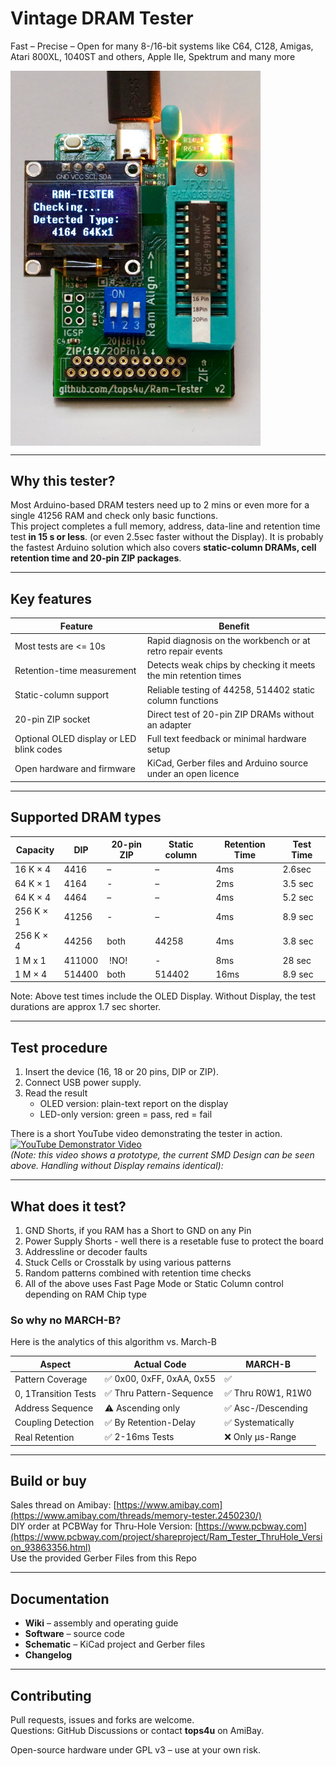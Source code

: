 # Vintage DRAM Tester  
Fast – Precise – Open for many 8-/16-bit systems like C64, C128, Amigas, Atari 800XL, 1040ST and others, Apple IIe, Spektrum and many more

<img src="https://raw.githubusercontent.com/tops4u/Ram-Tester/refs/heads/main/Media/Tester.jpeg" width="400px" align="center"/><br/>

---

## Why this tester?

Most Arduino-based DRAM testers need up to 2 mins or even more for a single 41256 RAM and check only basic functions.  
This project completes a full memory, address, data-line and retention time test **in 15 s or less**. (or even 2.5sec faster without the Display).
It is probably the fastest Arduino solution which also covers **static-column DRAMs, cell retention time and 20-pin ZIP packages**.

---

## Key features

| Feature | Benefit |
|---------|---------|
| Most tests are <= 10s | Rapid diagnosis on the workbench or at retro repair events |
| Retention-time measurement | Detects weak chips by checking it meets the min retention times |
| Static-column support | Reliable testing of 44258, 514402 static column functions|
| 20-pin ZIP socket | Direct test of 20-pin ZIP DRAMs without an adapter |
| Optional OLED display or LED blink codes | Full text feedback or minimal hardware setup |
| Open hardware and firmware | KiCad, Gerber files and Arduino source under an open licence |

---

## Supported DRAM types 

| Capacity | DIP | 20-pin ZIP | Static column | Retention Time | Test Time |
|----------|-----|-----------|---------------|----------------|-----------|
| 16 K × 4 | 4416 | – | – | 4ms | 2.6sec |
| 64 K × 1 | 4164 | - | – | 2ms | 3.5 sec |
| 64 K × 4 | 4464 | – | – | 4ms | 5.2 sec |
| 256 K × 1 | 41256 | - | – | 4ms | 8.9 sec |
| 256 K × 4 | 44256 | both | 44258 | 4ms | 3.8 sec|
| 1 M x 1 | 411000 | !NO! | - | 8ms | 28 sec |
| 1 M × 4 | 514400 | both | 514402 | 16ms | 8.9 sec |

Note: Above test times include the OLED Display. Without Display, the test durations are approx 1.7 sec shorter.

---

## Test procedure

1. Insert the device (16, 18 or 20 pins, DIP or ZIP).  
2. Connect USB power supply.  
3. Read the result  
   * OLED version: plain-text report on the display  
   * LED-only version: green = pass, red = fail

There is a short YouTube video demonstrating the tester in action. <br/>
[![YouTube Demonstrator Video](https://img.youtube.com/vi/9TBlnfiTfQk/0.jpg)](https://www.youtube.com/watch?v=9TBlnfiTfQk "Demonstration")<br/>
*(Note: this video shows a prototype, the current SMD Design can be seen above. Handling without Display remains identical):*  

---

## What does it test?
1. GND Shorts, if you RAM has a Short to GND on any Pin
2. Power Supply Shorts - well there is a resetable fuse to protect the board
3. Addressline or decoder faults
4. Stuck Cells or Crosstalk by using various patterns
5. Random patterns combined with retention time checks
6. All of the above uses Fast Page Mode or Static Column control depending on RAM Chip type

### So why no MARCH-B?
Here is the analytics of this algorithm vs. March-B

| Aspect | Actual Code | MARCH-B |
| --- | --- | --- |
| Pattern Coverage     | ✅ 0x00, 0xFF, 0xAA, 0x55 | ✅                   | 
| 0, 1Transition Tests | ✅ Thru Pattern-Sequence  | ✅ Thru R0W1, R1W0   |
| Address Sequence     | ⚠️ Ascending only         | ✅ Asc-/Descending   |
| Coupling Detection   | ✅ By Retention-Delay     | ✅ Systematically    |
| Real Retention       | ✅ 2-16ms Tests           | ❌ Only µs-Range     |

---
## Build or buy
Sales thread on Amibay: [https://www.amibay.com](https://www.amibay.com/threads/memory-tester.2450230/)<br/>
DIY order at PCBWay for Thru-Hole Version: [https://www.pcbway.com](https://www.pcbway.com/project/shareproject/Ram_Tester_ThruHole_Version_93863356.html)<br/>
Use the provided Gerber Files from this Repo

---

## Documentation

* **Wiki** – assembly and operating guide  
* **Software** – source code 
* **Schematic** – KiCad project and Gerber files  
* **Changelog**

---

## Contributing

Pull requests, issues and forks are welcome.  
Questions: GitHub Discussions or contact **tops4u** on AmiBay.

Open-source hardware under GPL v3 – use at your own risk.
